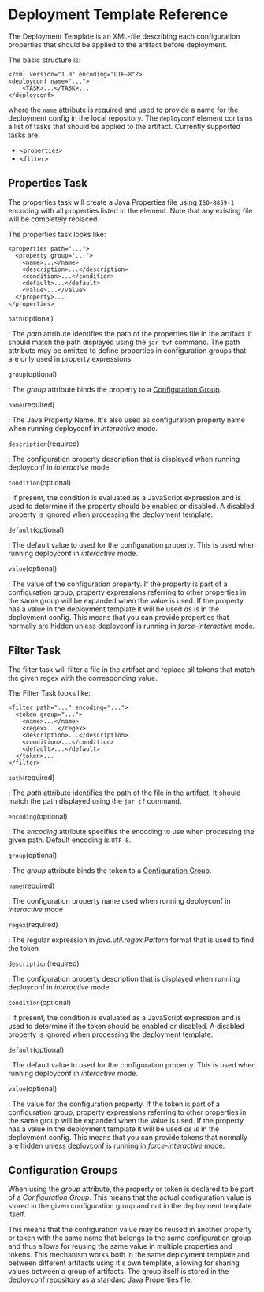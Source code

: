 # Deployment Template Reference

The Deployment Template is an XML-file describing each configuration properties that should be applied to the artifact
before deployment.

The basic structure is:

```
<?xml version="1.0" encoding="UTF-8"?>
<deployconf name="...">
	<TASK>...</TASK>...
</deployconf>
```

where the `name` attribute is required and used to provide a name for the deployment config in the local repository. The
`deployconf` element contains a list of tasks that should be applied to the artifact. Currently supported tasks are:

* `<properties>`
* `<filter>`

## Properties Task

The properties task will create a Java Properties file using `ISO-8859-1` encoding with all properties listed in the
element. Note that any existing file will be completely replaced.

The properties task looks like:

```
<properties path="...">
  <property group="...">
    <name>...</name>
    <description>...</description>
    <condition>...</condition>
    <default>...</default>
    <value>...</value>
  </property>...
</properties>
```

`path`(optional)

: The *path* attribute identifies the path of the properties file in the artifact. It should match the path displayed
using the `jar tvf` command. The path attribute may be omitted to define properties in configuration groups that are
only used in property expressions.

`group`(optional)

: The *group* attribute binds the property to a [Configuration Group](#Configuration_Groups).

`name`(required)

: The Java Property Name. It's also used as configuration property name when running deployconf in *interactive* mode.

`description`(required)

: The configuration property description that is displayed when running deployconf in *interactive* mode.

`condition`(optional)

: If present, the condition is evaluated as a JavaScript expression and is used to determine if the property should
be enabled or disabled. A disabled property is ignored when processing the deployment template.

`default`(optional)

: The default value to used for the configuration property. This is used when running deployconf in *interactive* mode.

`value`(optional)

: The value of the configuration property. If the property is part of a configuration group, property expressions
referring to other properties in the same group will be expanded when the value is used. If the property has a value in
the deployment template it will be used *as is* in the deployment config. This means that you can provide properties
that normally are hidden unless deployconf is running in *force-interactive* mode.

## Filter Task

The filter task will filter a file in the artifact and replace all tokens that match the given regex with the
corresponding value.

The Filter Task looks like:

```
<filter path="..." encoding="...">
  <token group="...">
    <name>...</name>
    <regex>...</regex>
    <description>...</description>
    <condition>...</condition>
    <default>...</default>
  </token>...
</filter>
```

`path`(required)

: The *path* attribute identifies the path of the file in the artifact. It should match the path displayed using the `jar
tf` command.

`encoding`(optional)

: The *encoding* attribute specifies the encoding to use when processing the given path. Default
encoding is `UTF-8`.

`group`(optional)

: The *group* attribute binds the token to a [Configuration Group](#Configuration_Groups).

`name`(required)

: The configuration property name used when running deployconf in *interactive* mode

`regex`(required)

:  The regular expression in *java.util.regex.Pattern* format that is used to find the token

`description`(required)

: The configuration property description that is displayed when running deployconf in *interactive* mode.

`condition`(optional)

: If present, the condition is evaluated as a JavaScript expression and is used to determine if the token should
be enabled or disabled. A disabled property is ignored when processing the deployment template.

`default`(optional)

: The default value to used for the configuration  property. This is used when running deployconf in *interactive* mode.

`value`(optional)

: The value for the configuration property. If the token is part of a configuration group, property expressions
referring to other properties in the same group will be expanded when the value is used. If the property has a value in
the deployment template it will be used *as is* in the deployment config. This means that you can provide tokens that
normally are hidden unless deployconf is running in *force-interactive* mode.

## Configuration Groups

When using the *group* attribute, the property or token is declared to be part of a *Configuration Group*. This means
that the actual configuration value is stored in the given configuration group and not in the deployment template
itself.

This means that the configuration value may be reused in another property or token with the same name that belongs to
the same configuration group and thus allows for reusing the same value in multiple properties and tokens. This
mechanism works both in the same deployment template and between different artifacts using it's own template, allowing
for sharing values between a group of artifacts. The group itself is stored in the deployconf repository as a standard
Java Properties file.
